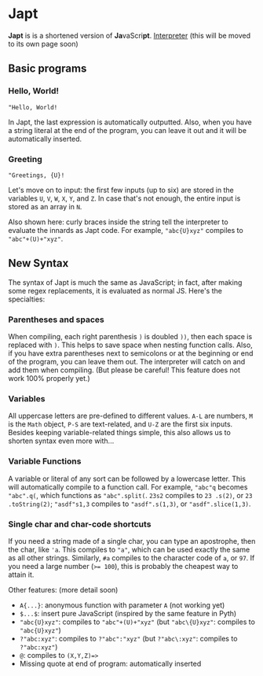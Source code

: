 # Japt

**Japt** is is a shortened version of **Ja**vaScri**pt**. [Interpreter](http://codegolf.stackexchange.com/a/62685/42545) (this will be moved to its own page soon)

## Basic programs

### Hello, World!

    "Hello, World!

In Japt, the last expression is automatically outputted. Also, when you have a string literal at the end of the program, you can leave it out and it will be automatically inserted.

### Greeting

    "Greetings, {U}!

Let's move on to input: the first few inputs (up to six) are stored in the variables `U`, `V`, `W`, `X`, `Y`, and `Z`. In case that's not enough, the entire input is stored as an array in `N`.

Also shown here: curly braces inside the string tell the interpreter to evaluate the innards as Japt code. For example, `"abc{U}xyz"` compiles to `"abc"+(U)+"xyz"`.

## New Syntax

The syntax of Japt is much the same as JavaScript; in fact, after making some regex replacements, it is evaluated as normal JS. Here's the specialties:

### Parentheses and spaces

When compiling, each right parenthesis `)` is doubled `))`, then each space is replaced with `)`. This helps to save space when nesting function calls.
Also, if you have extra parentheses next to semicolons or at the beginning or end of the program, you can leave them out. The interpreter will catch on and add them when compiling.
(But please be careful! This feature does not work 100% properly yet.)

### Variables

All uppercase letters are pre-defined to different values. `A-L` are numbers, `M` is the `Math` object, `P-S` are text-related, and `U-Z` are the first six inputs. Besides keeping variable-related things simple, this also allows us to shorten syntax even more with...

### Variable Functions

A variable or literal of any sort can be followed by a lowercase letter. This will automatically compile to a function call. For example, `"abc"q` becomes `"abc".q(`, which functions as `"abc".split(`. `23s2` compiles to `23 .s(2)`, or `23 .toString(2)`; `"asdf"s1,3` compiles to `"asdf".s(1,3)`, or `"asdf".slice(1,3)`.

### Single char and char-code shortcuts

If you need a string made of a single char, you can type an apostrophe, then the char, like `'a`. This compiles to `"a"`, which can be used exactly the same as all other strings. Similarly, `#a` compiles to the character code of `a`, or `97`. If you need a large number (`>= 100`), this is probably the cheapest way to attain it.

Other features: (more detail soon)

- `A{...}`: anonymous function with parameter `A` (not working yet)
- `$...$`: insert pure JavaScript (inspired by the same feature in Pyth)
- `"abc{U}xyz"`: compiles to `"abc"+(U)+"xyz"` (but `"abc\{U}xyz"`: compiles to `"abc{U}xyz"`)
- `?"abc:xyz"`: compiles to `?"abc":"xyz"` (but `?"abc\:xyz"`: compiles to `?"abc:xyz"`)
- `@`: compiles to `(X,Y,Z)=>`
- Missing quote at end of program: automatically inserted
